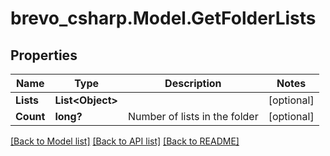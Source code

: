 # brevo_csharp.Model.GetFolderLists
## Properties

Name | Type | Description | Notes
------------ | ------------- | ------------- | -------------
**Lists** | **List&lt;Object&gt;** |  | [optional] 
**Count** | **long?** | Number of lists in the folder | [optional] 

[[Back to Model list]](../README.md#documentation-for-models) [[Back to API list]](../README.md#documentation-for-api-endpoints) [[Back to README]](../README.md)

